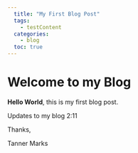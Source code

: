 ```yaml
---
  title: "My First Blog Post"
  tags:
    - testContent
  categories:
    - blog
  toc: true
---
```



# Welcome to my Blog

**Hello World**, this is my first blog post.

Updates to my blog 2:11

Thanks, 

Tanner Marks
